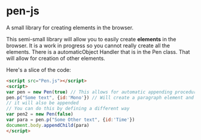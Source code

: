 # pen-js
A small library for creating elements in the browser.

This semi-small library will allow you to easily create **elements** in the browser.
It is a work in progress so you cannot really create all the elements. There is a
automaticObject Handler that is in the Pen class. That will allow for creation of other elements.

Here's a slice of the code:
```html
<script src="Pen.js"></script>
<script>
var pen = new Pen(true) // This allows for automatic appending procedure
pen.p("Some text", {id:'Mono'}) // Will create a paragraph element and due to the automatic appending being true,
// it will also be appended
// You can do this by defining a different way
var pen2 = new Pen(false)
var para = pen.p("Some Other text", {id:'Time'})
document.body.appendChild(para)
</script>
```
